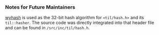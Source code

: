 ### Notes for Future Maintainers

[wyhash](https://github.com/wangyi-fudan/wyhash) is used as the 32-bit hash algorithm for `<til/hash.h>` and its `til::hasher`.
The source code was directly integrated into that header file and can be found in `/src/inc/til/hash.h`.
